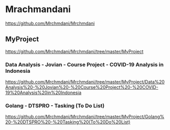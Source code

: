 # Mrachmandani
https://github.com/Mrchmdani/Mrchmdani
## MyProject 
https://github.com/Mrchmdani/Mrchmdani/tree/master/MyProject
### Data Analysis - Jovian - Course Project - COVID-19 Analysis in Indonesia
https://github.com/Mrchmdani/Mrchmdani/tree/master/MyProject/Data%20Analysis%20-%20Jovian%20-%20Course%20Project%20-%20COVID-19%20Analysis%20in%20Indonesia
### Golang - DTSPRO - Tasking (To Do List)
https://github.com/Mrchmdani/Mrchmdani/tree/master/MyProject/Golang%20-%20DTSPRO%20-%20Tasking%20(To%20Do%20List)

